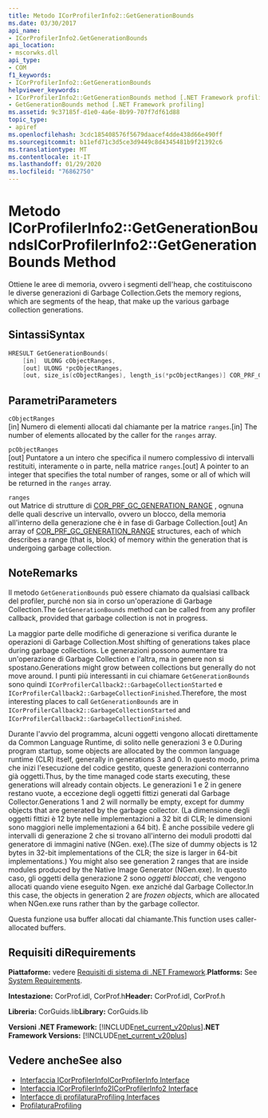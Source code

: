 ```yaml
---
title: Metodo ICorProfilerInfo2::GetGenerationBounds
ms.date: 03/30/2017
api_name:
- ICorProfilerInfo2.GetGenerationBounds
api_location:
- mscorwks.dll
api_type:
- COM
f1_keywords:
- ICorProfilerInfo2::GetGenerationBounds
helpviewer_keywords:
- ICorProfilerInfo2::GetGenerationBounds method [.NET Framework profiling]
- GetGenerationBounds method [.NET Framework profiling]
ms.assetid: 9c37185f-d1e0-4a6e-8b99-707f7df61d88
topic_type:
- apiref
ms.openlocfilehash: 3cdc185408576f5679daacef4dde438d66e490ff
ms.sourcegitcommit: b11efd71c3d5ce3d9449c8d4345481b9f21392c6
ms.translationtype: MT
ms.contentlocale: it-IT
ms.lasthandoff: 01/29/2020
ms.locfileid: "76862750"
---
```

# <a name="icorprofilerinfo2getgenerationbounds-method"></a><span data-ttu-id="3be5a-102">Metodo ICorProfilerInfo2::GetGenerationBounds</span><span class="sxs-lookup"><span data-stu-id="3be5a-102">ICorProfilerInfo2::GetGenerationBounds Method</span></span>
<span data-ttu-id="3be5a-103">Ottiene le aree di memoria, ovvero i segmenti dell'heap, che costituiscono le diverse generazioni di Garbage Collection.</span><span class="sxs-lookup"><span data-stu-id="3be5a-103">Gets the memory regions, which are segments of the heap, that make up the various garbage collection generations.</span></span>  
  
## <a name="syntax"></a><span data-ttu-id="3be5a-104">Sintassi</span><span class="sxs-lookup"><span data-stu-id="3be5a-104">Syntax</span></span>  
  
```cpp  
HRESULT GetGenerationBounds(  
    [in]  ULONG cObjectRanges,  
    [out] ULONG *pcObjectRanges,  
    [out, size_is(cObjectRanges), length_is(*pcObjectRanges)] COR_PRF_GC_GENERATION_RANGE ranges[]);  
```  
  
## <a name="parameters"></a><span data-ttu-id="3be5a-105">Parametri</span><span class="sxs-lookup"><span data-stu-id="3be5a-105">Parameters</span></span>  
 `cObjectRanges`  
 <span data-ttu-id="3be5a-106">[in] Numero di elementi allocati dal chiamante per la matrice `ranges`.</span><span class="sxs-lookup"><span data-stu-id="3be5a-106">[in] The number of elements allocated by the caller for the `ranges` array.</span></span>  
  
 `pcObjectRanges`  
 <span data-ttu-id="3be5a-107">[out] Puntatore a un intero che specifica il numero complessivo di intervalli restituiti, interamente o in parte, nella matrice `ranges`.</span><span class="sxs-lookup"><span data-stu-id="3be5a-107">[out] A pointer to an integer that specifies the total number of ranges, some or all of which will be returned in the `ranges` array.</span></span>  
  
 `ranges`  
 <span data-ttu-id="3be5a-108">out Matrice di strutture di [COR_PRF_GC_GENERATION_RANGE](cor-prf-gc-generation-range-structure.md) , ognuna delle quali descrive un intervallo, ovvero un blocco, della memoria all'interno della generazione che è in fase di Garbage Collection.</span><span class="sxs-lookup"><span data-stu-id="3be5a-108">[out] An array of [COR_PRF_GC_GENERATION_RANGE](cor-prf-gc-generation-range-structure.md) structures, each of which describes a range (that is, block) of memory within the generation that is undergoing garbage collection.</span></span>  
  
## <a name="remarks"></a><span data-ttu-id="3be5a-109">Note</span><span class="sxs-lookup"><span data-stu-id="3be5a-109">Remarks</span></span>  
 <span data-ttu-id="3be5a-110">Il metodo `GetGenerationBounds` può essere chiamato da qualsiasi callback del profiler, purché non sia in corso un'operazione di Garbage Collection.</span><span class="sxs-lookup"><span data-stu-id="3be5a-110">The `GetGenerationBounds` method can be called from any profiler callback, provided that garbage collection is not in progress.</span></span>

 <span data-ttu-id="3be5a-111">La maggior parte delle modifiche di generazione si verifica durante le operazioni di Garbage Collection.</span><span class="sxs-lookup"><span data-stu-id="3be5a-111">Most shifting of generations takes place during garbage collections.</span></span> <span data-ttu-id="3be5a-112">Le generazioni possono aumentare tra un'operazione di Garbage Collection e l'altra, ma in genere non si spostano.</span><span class="sxs-lookup"><span data-stu-id="3be5a-112">Generations might grow between collections but generally do not move around.</span></span> <span data-ttu-id="3be5a-113">I punti più interessanti in cui chiamare `GetGenerationBounds` sono quindi `ICorProfilerCallback2::GarbageCollectionStarted` e `ICorProfilerCallback2::GarbageCollectionFinished`.</span><span class="sxs-lookup"><span data-stu-id="3be5a-113">Therefore, the most interesting places to call `GetGenerationBounds` are in `ICorProfilerCallback2::GarbageCollectionStarted` and `ICorProfilerCallback2::GarbageCollectionFinished`.</span></span>  
  
 <span data-ttu-id="3be5a-114">Durante l'avvio del programma, alcuni oggetti vengono allocati direttamente da Common Language Runtime, di solito nelle generazioni 3 e 0.</span><span class="sxs-lookup"><span data-stu-id="3be5a-114">During program startup, some objects are allocated by the common language runtime (CLR) itself, generally in generations 3 and 0.</span></span> <span data-ttu-id="3be5a-115">In questo modo, prima che inizi l'esecuzione del codice gestito, queste generazioni conterranno già oggetti.</span><span class="sxs-lookup"><span data-stu-id="3be5a-115">Thus, by the time managed code starts executing, these generations will already contain objects.</span></span> <span data-ttu-id="3be5a-116">Le generazioni 1 e 2 in genere restano vuote, a eccezione degli oggetti fittizi generati dal Garbage Collector.</span><span class="sxs-lookup"><span data-stu-id="3be5a-116">Generations 1 and 2 will normally be empty, except for dummy objects that are generated by the garbage collector.</span></span> <span data-ttu-id="3be5a-117">(La dimensione degli oggetti fittizi è 12 byte nelle implementazioni a 32 bit di CLR; le dimensioni sono maggiori nelle implementazioni a 64 bit). È anche possibile vedere gli intervalli di generazione 2 che si trovano all'interno dei moduli prodotti dal generatore di immagini native (NGen. exe).</span><span class="sxs-lookup"><span data-stu-id="3be5a-117">(The size of dummy objects is 12 bytes in 32-bit implementations of the CLR; the size is larger in 64-bit implementations.) You might also see generation 2 ranges that are inside modules produced by the Native Image Generator (NGen.exe).</span></span> <span data-ttu-id="3be5a-118">In questo caso, gli oggetti della generazione 2 sono *oggetti bloccati*, che vengono allocati quando viene eseguito Ngen. exe anziché dal Garbage Collector.</span><span class="sxs-lookup"><span data-stu-id="3be5a-118">In this case, the objects in generation 2 are *frozen objects*, which are allocated when NGen.exe runs rather than by the garbage collector.</span></span>  
  
 <span data-ttu-id="3be5a-119">Questa funzione usa buffer allocati dal chiamante.</span><span class="sxs-lookup"><span data-stu-id="3be5a-119">This function uses caller-allocated buffers.</span></span>  
  
## <a name="requirements"></a><span data-ttu-id="3be5a-120">Requisiti di</span><span class="sxs-lookup"><span data-stu-id="3be5a-120">Requirements</span></span>  
 <span data-ttu-id="3be5a-121">**Piattaforme:** vedere [Requisiti di sistema di .NET Framework](../../../../docs/framework/get-started/system-requirements.md).</span><span class="sxs-lookup"><span data-stu-id="3be5a-121">**Platforms:** See [System Requirements](../../../../docs/framework/get-started/system-requirements.md).</span></span>  
  
 <span data-ttu-id="3be5a-122">**Intestazione:** CorProf.idl, CorProf.h</span><span class="sxs-lookup"><span data-stu-id="3be5a-122">**Header:** CorProf.idl, CorProf.h</span></span>  
  
 <span data-ttu-id="3be5a-123">**Libreria:** CorGuids.lib</span><span class="sxs-lookup"><span data-stu-id="3be5a-123">**Library:** CorGuids.lib</span></span>  
  
 <span data-ttu-id="3be5a-124">**Versioni .NET Framework:** [!INCLUDE[net_current_v20plus](../../../../includes/net-current-v20plus-md.md)]</span><span class="sxs-lookup"><span data-stu-id="3be5a-124">**.NET Framework Versions:** [!INCLUDE[net_current_v20plus](../../../../includes/net-current-v20plus-md.md)]</span></span>  
  
## <a name="see-also"></a><span data-ttu-id="3be5a-125">Vedere anche</span><span class="sxs-lookup"><span data-stu-id="3be5a-125">See also</span></span>

- [<span data-ttu-id="3be5a-126">Interfaccia ICorProfilerInfo</span><span class="sxs-lookup"><span data-stu-id="3be5a-126">ICorProfilerInfo Interface</span></span>](icorprofilerinfo-interface.md)
- [<span data-ttu-id="3be5a-127">Interfaccia ICorProfilerInfo2</span><span class="sxs-lookup"><span data-stu-id="3be5a-127">ICorProfilerInfo2 Interface</span></span>](icorprofilerinfo2-interface.md)
- [<span data-ttu-id="3be5a-128">Interfacce di profilatura</span><span class="sxs-lookup"><span data-stu-id="3be5a-128">Profiling Interfaces</span></span>](profiling-interfaces.md)
- [<span data-ttu-id="3be5a-129">Profilatura</span><span class="sxs-lookup"><span data-stu-id="3be5a-129">Profiling</span></span>](index.md)
